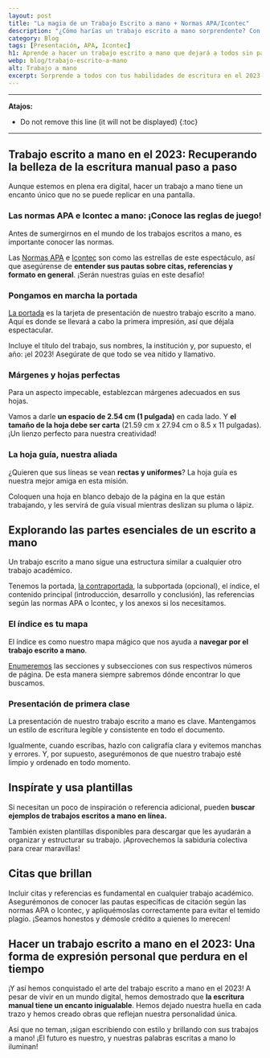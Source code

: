 ```yaml
---
layout: post
title: "La magia de un Trabajo Escrito a mano + Normas APA/Icontec"
description: "¿Cómo harías un trabajo escrito a mano sorprendente? Con las normas APA/Icontec, crea una presentación impactante.¡Entra y deslumbra con tus letras únicas! ✨"
category: Blog
tags: [Presentación, APA, Icontec]
h1: Aprende a hacer un trabajo escrito a mano que dejará a todos sin palabras en el 2023
webp: blog/trabajo-escrito-a-mano
alt: Trabajo a mano
excerpt: Sorprende a todos con tus habilidades de escritura en el 2023. En este artículo, aprenderás **los pasos clave para hacer un trabajo escrito a mano increíble** y cumplir con las normas APA e Icontec. ¡Vamos a brillar con nuestros lápices y plumas!
---
```

-----

**Atajos:**
* Do not remove this line (it will not be displayed)
{:toc}

-----

## Trabajo escrito a mano en el 2023: Recuperando la belleza de la escritura manual paso a paso

Aunque estemos en plena era digital, hacer un trabajo a mano tiene un encanto único que no se puede replicar en una pantalla.

### Las normas APA e Icontec a mano: ¡Conoce las reglas de juego!

Antes de sumergirnos en el mundo de los trabajos escritos a mano, es importante conocer las normas.

Las [Normas APA]({{'normas-apa'|relative_url}}) e [Icontec]({{'normas-icontec'|relative_url}}) son como las estrellas de este espectáculo, así que asegúrense de **entender sus pautas sobre citas, referencias y formato en general**. ¡Serán nuestras guías en este desafío!

### Pongamos en marcha la portada

[La portada]({{'portada-trabajo-escrito'|relative_url}}) es la tarjeta de presentación de nuestro trabajo escrito a mano. Aquí es donde se llevará a cabo la primera impresión, así que déjala espectacular.

Incluye el título del trabajo, sus nombres, la institución y, por supuesto, el año: ¡el 2023! Asegúrate de que todo se vea nítido y llamativo.

### Márgenes y hojas perfectas

Para un aspecto impecable, establezcan márgenes adecuados en sus hojas.

Vamos a darle **un espacio de 2.54 cm (1 pulgada)** en cada lado. Y **el tamaño de la hoja debe ser carta** (21.59 cm x 27.94 cm o 8.5 x 11 pulgadas). ¡Un lienzo perfecto para nuestra creatividad!

### La hoja guía, nuestra aliada

¿Quieren que sus líneas se vean **rectas y uniformes**? La hoja guía es nuestra mejor amiga en esta misión.

Coloquen una hoja en blanco debajo de la página en la que están trabajando, y les servirá de guía visual mientras deslizan su pluma o lápiz.

## Explorando las partes esenciales de un escrito a mano

Un trabajo escrito a mano sigue una estructura similar a cualquier otro trabajo académico.

Tenemos la portada, [la contraportada]({{'contraportada-trabajo-escrito'|relative_url}}), la subportada (opcional), el índice, el contenido principal (introducción, desarrollo y conclusión), las referencias según las normas APA o Icontec, y los anexos si los necesitamos.

### El índice es tu mapa

El índice es como nuestro mapa mágico que nos ayuda a **navegar por el trabajo escrito a mano**.

[Enumeremos]({{'numeracion-trabajo-escrito'|relative_url}}) las secciones y subsecciones con sus respectivos números de página. De esta manera siempre sabremos dónde encontrar lo que buscamos.

### Presentación de primera clase

La presentación de nuestro trabajo escrito a mano es clave. Mantengamos un estilo de escritura legible y consistente en todo el documento.

Igualmente, cuando escribas, hazlo con caligrafía clara y evitemos manchas y errores. Y, por supuesto, asegurémonos de que nuestro trabajo esté limpio y ordenado en todo momento.

## Inspírate y usa plantillas

Si necesitan un poco de inspiración o referencia adicional, pueden **buscar ejemplos de trabajos escritos a mano en línea.**

También existen plantillas disponibles para descargar que les ayudarán a organizar y estructurar su trabajo. ¡Aprovechemos la sabiduría colectiva para crear maravillas!

## Citas que brillan

Incluir citas y referencias es fundamental en cualquier trabajo académico. Asegurémonos de conocer las pautas específicas de citación según las normas APA o Icontec, y apliquémoslas correctamente para evitar el temido plagio. ¡Seamos honestos y démosle crédito a quienes lo merecen!

## Hacer un trabajo escrito a mano en el 2023: Una forma de expresión personal que perdura en el tiempo

¡Y así hemos conquistado el arte del trabajo escrito a mano en el 2023! A pesar de vivir en un mundo digital, hemos demostrado que **la escritura manual tiene un encanto inigualable**. Hemos dejado nuestra huella en cada trazo y hemos creado obras que reflejan nuestra personalidad única.

Así que no teman, ¡sigan escribiendo con estilo y brillando con sus trabajos a mano! ¡El futuro es nuestro, y nuestras palabras escritas a mano lo iluminan!
